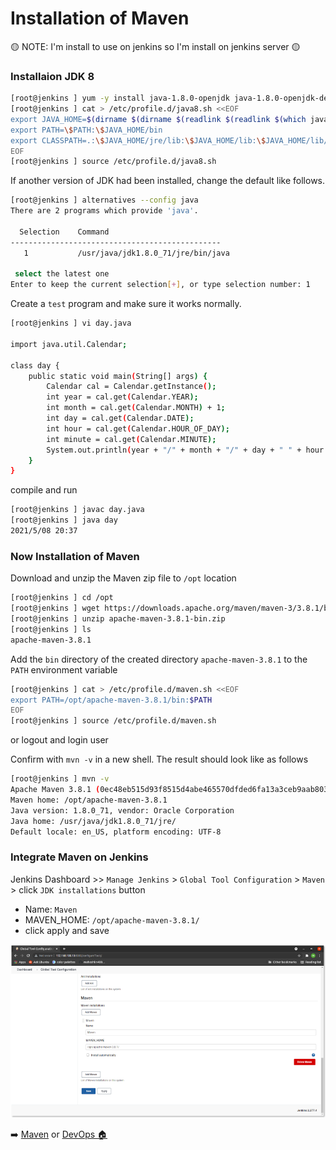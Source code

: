 # Installation of Maven
:yellow_circle: NOTE: I'm install to use on jenkins so I'm install on jenkins server :yellow_circle:
### Installaion JDK 8
~~~sh
[root@jenkins ] yum -y install java-1.8.0-openjdk java-1.8.0-openjdk-devel
[root@jenkins ] cat > /etc/profile.d/java8.sh <<EOF
export JAVA_HOME=$(dirname $(dirname $(readlink $(readlink $(which javac)))))
export PATH=\$PATH:\$JAVA_HOME/bin
export CLASSPATH=.:\$JAVA_HOME/jre/lib:\$JAVA_HOME/lib:\$JAVA_HOME/lib/tools.jar
EOF
[root@jenkins ] source /etc/profile.d/java8.sh
~~~
 If another version of JDK had been installed, change the default like follows.
~~~sh
[root@jenkins ] alternatives --config java
There are 2 programs which provide 'java'.

  Selection    Command
-----------------------------------------------
   1           /usr/java/jdk1.8.0_71/jre/bin/java

 select the latest one
Enter to keep the current selection[+], or type selection number: 1
~~~
Create a `test` program and make sure it works normally.
~~~sh
[root@jenkins ] vi day.java

import java.util.Calendar;

class day {
    public static void main(String[] args) {
        Calendar cal = Calendar.getInstance();
        int year = cal.get(Calendar.YEAR);
        int month = cal.get(Calendar.MONTH) + 1;
        int day = cal.get(Calendar.DATE);
        int hour = cal.get(Calendar.HOUR_OF_DAY);
        int minute = cal.get(Calendar.MINUTE);
        System.out.println(year + "/" + month + "/" + day + " " + hour + ":" + minute);
    }
}
~~~
compile and run
~~~sh
[root@jenkins ] javac day.java
[root@jenkins ] java day
2021/5/08 20:37
~~~
### Now Installation of Maven
Download and unzip the Maven zip file to `/opt` location
~~~sh
[root@jenkins ] cd /opt
[root@jenkins ] wget https://downloads.apache.org/maven/maven-3/3.8.1/binaries/apache-maven-3.8.1-bin.zip
[root@jenkins ] unzip apache-maven-3.8.1-bin.zip
[root@jenkins ] ls
apache-maven-3.8.1
~~~
Add the `bin` directory of the created directory `apache-maven-3.8.1` to the `PATH` environment variable
~~~sh
[root@jenkins ] cat > /etc/profile.d/maven.sh <<EOF
export PATH=/opt/apache-maven-3.8.1/bin:$PATH
EOF
[root@jenkins ] source /etc/profile.d/maven.sh
~~~
or logout and login user

Confirm with `mvn -v` in a new shell. The result should look like as follows
~~~sh
[root@jenkins ] mvn -v
Apache Maven 3.8.1 (0ec48eb515d93f8515d4abe465570dfded6fa13a3ceb9aab8031428442d9912ec20f066b2afbf56964ffe1ceb56f80321b50db73cf77a0e2445ad0211fb8e38d)
Maven home: /opt/apache-maven-3.8.1
Java version: 1.8.0_71, vendor: Oracle Corporation
Java home: /usr/java/jdk1.8.0_71/jre/
Default locale: en_US, platform encoding: UTF-8
~~~

### Integrate Maven on Jenkins
Jenkins Dashboard >> `Manage Jenkins` > `Global Tool Configuration` > `Maven` > click `JDK installations` button
- Name: `Maven`
- MAVEN_HOME: `/opt/apache-maven-3.8.1/`
- click apply and save

![Maven path set](./img/maven-env-path-set.png)

:arrow_right: [Maven](../Maven) or [DevOps  :house: ](https://github.com/maheshkn400/DevOps/)
